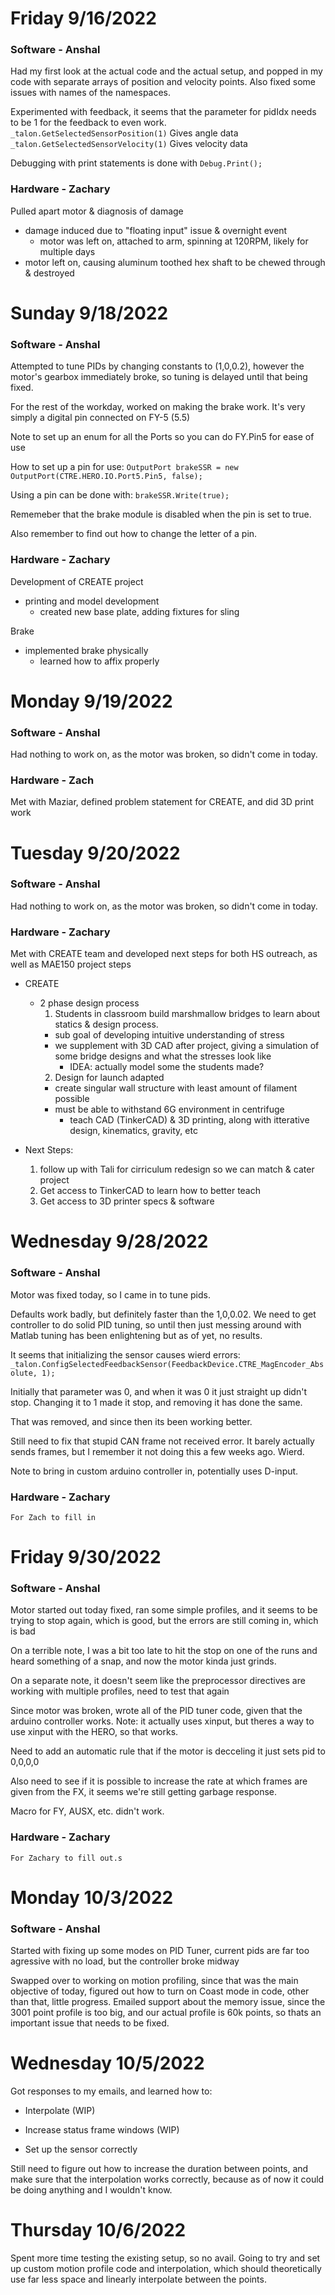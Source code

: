 # Friday 9/16/2022

### Software - Anshal

Had my first look at the actual code and the actual setup, and popped in my code with separate arrays of position and velocity points. Also fixed some issues with names of the namespaces.

Experimented with feedback, it seems that the parameter for pidIdx needs to be 1 for the feedback to even work.
`_talon.GetSelectedSensorPosition(1)` Gives angle data
`_talon.GetSelectedSensorVelocity(1)` Gives velocity data

Debugging with print statements is done with
`Debug.Print();`

### Hardware - Zachary

Pulled apart motor & diagnosis of damage

- damage induced due to "floating input" issue & overnight event
  - motor was left on, attached to arm, spinning at 120RPM, likely for multiple days
- motor left on, causing aluminum toothed hex shaft to be chewed through & destroyed

# Sunday 9/18/2022

### Software - Anshal

Attempted to tune PIDs by changing constants to (1,0,0.2), however the motor's gearbox immediately broke, so tuning is delayed until that being fixed. 

For the rest of the workday, worked on making the brake work. It's very simply a digital pin connected on FY-5 (5.5)

Note to set up an enum for all the Ports so you can do FY.Pin5 for ease of use

How to set up a pin for use:
`OutputPort brakeSSR = new OutputPort(CTRE.HERO.IO.Port5.Pin5, false);`

Using a pin can be done with:
`brakeSSR.Write(true);`

Rememeber that the brake module is disabled when the pin is set to true.

Also remember to find out how to change the letter of a pin.

### Hardware - Zachary

Development of CREATE project

- printing and model development
  - created new base plate, adding fixtures for sling

Brake

- implemented brake physically
  - learned how to affix properly

# Monday 9/19/2022

### Software - Anshal

Had nothing to work on, as the motor was broken, so didn't come in today.

### Hardware - Zach

Met with Maziar, defined problem statement for CREATE, and did 3D print work 

# Tuesday 9/20/2022

### Software - Anshal

Had nothing to work on, as the motor was broken, so didn't come in today.

### Hardware - Zachary

Met with CREATE team and developed next steps for both HS outreach, as well as MAE150 project steps

- CREATE 
  
  - 2 phase design process
    1. Students in classroom build marshmallow bridges to learn about statics & design process.
    - sub goal of developing intuitive understanding of stress
    - we supplement with 3D CAD after project, giving a simulation of some bridge designs and what the stresses look like
      - IDEA: actually model some the students made?
    2. Design for launch adapted
    - create singular wall structure with least amount of filament possible
    - must be able to withstand 6G environment in centrifuge
      - teach CAD (TinkerCAD) & 3D printing, along with itterative design, kinematics, gravity, etc

- Next Steps: 
  
  1. follow up with Tali for cirriculum redesign so we can match & cater project
  2. Get access to TinkerCAD to learn how to better teach
  3. Get access to 3D printer specs & software

# Wednesday 9/28/2022

### Software - Anshal

Motor was fixed today, so I came in to tune pids. 

Defaults work badly, but definitely faster than the 1,0,0.02. We need to get controller to do solid PID tuning, so until then just messing around with Matlab tuning has been enlightening but as of yet, no results.

It seems that initializing the sensor causes wierd errors:
`_talon.ConfigSelectedFeedbackSensor(FeedbackDevice.CTRE_MagEncoder_Absolute, 1);`

Initially that parameter was 0, and when it was 0 it just straight up didn't stop. Changing it to 1 made it stop, and removing it has done the same.

That was removed, and since then its been working better.

Still need to fix that stupid CAN frame not received error. It barely actually sends frames, but I remember it not doing this a few weeks ago. Wierd.

Note to bring in custom arduino controller in, potentially uses D-input.

### Hardware - Zachary

```
For Zach to fill in
```

# Friday 9/30/2022

### Software - Anshal

Motor started out today fixed, ran some simple profiles, and it seems to be trying to stop again, which is good, but the errors are still coming in, which is bad

On a terrible note, I was a bit too late to hit the stop on one of the runs and heard something of a snap, and now the motor kinda just grinds.

On a separate note, it doesn't seem like the preprocessor directives are working with multiple profiles, need to test that again

Since motor was broken, wrote all of the PID tuner code, given that the arduino controller works. Note: it actually uses xinput, but theres a way to use xinput with the HERO, so that works.

Need to add an automatic rule that if the motor is decceling it just sets pid to 0,0,0,0

Also need to see if it is possible to increase the rate at which frames are given from the FX, it seems we're still getting garbage response.

Macro for FY, AUSX, etc. didn't work.

### Hardware - Zachary

```
For Zachary to fill out.s
```

# Monday 10/3/2022

### Software - Anshal

Started with fixing up some modes on PID Tuner, current pids are far too agressive with no load, but the controller broke midway

Swapped over to working on motion profiling, since that was the main objective of today, figured out how to turn on Coast mode in code, other than that, little progress. Emailed support about the memory issue, since the 3001 point profile is too big, and our actual profile is 60k points, so thats an important issue that needs to be fixed.

# Wednesday 10/5/2022

Got responses to my emails, and learned how to:

- Interpolate (WIP)

- Increase status frame windows (WIP)

- Set up the sensor correctly

Still need to figure out how to increase the duration between points, and make sure that the interpolation works correctly, because as of now it could be doing anything and I wouldn't know.

# Thursday 10/6/2022

Spent more time testing the existing setup, so no avail. Going to try and set up custom motion profile code and interpolation, which should theoretically use far less space and linearly interpolate between the points.
